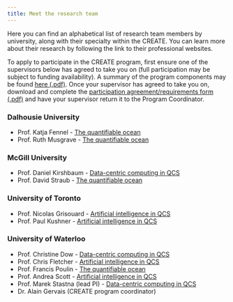 ```yaml
---
title: Meet the research team
---
```


Here you can find an alphabetical list of research team members by university, along with their specialty within the CREATE. You can learn more about their research by following the link to their professional websites.

To apply to participate in the CREATE program, first ensure one of the supervisors below has agreed to take you on (full participation may be subject to funding availability). A summary of the program components may be found [here (.pdf)](https://qcs-create2024.github.io/assets/CREATE-QCS-info-packet.pdf). Once your supervisor has agreed to take you on, download and complete the [participation agreement/requirements form (.pdf)](https://qcs-create2024.github.io/assets/CREATE-QCS-requirements.pdf) and have your supervisor return it to the Program Coordinator.

### Dalhousie University
* Prof. Katja Fennel - [The quantifiable ocean](https://memg.ocean.dal.ca/fennel/)
* Prof. Ruth Musgrave - [The quantifiable ocean](https://mixing.phys.ocean.dal.ca/)

### McGill University
* Prof. Daniel Kirshbaum - [Data-centric computing in QCS](https://web.meteo.mcgill.ca/~dkirshbaum/)
* Prof. David Straub - [The quantifiable ocean](https://web.meteo.mcgill.ca/~david/HOME.html)

### University of Toronto
* Prof. Nicolas Grisouard - [Artificial intelligence in QCS](https://sites.physics.utoronto.ca/nicolasgrisouard)
* Prof. Paul Kushner - [Artificial intelligence in QCS](http://www.pjk.atmosp.physics.utoronto.ca/)

### University of Waterloo
* Prof. Christine Dow - [Data-centric computing in QCS](https://uwaterloo.ca/scholar/c3dow/home)
* Prof. Chris Fletcher - [Artificial intelligence in QCS](https://uwaterloo.ca/scholar/c5fletch/)
* Prof. Francis Poulin - [The quantifiable ocean](https://francispoulin.github.io)
* Prof. Andrea Scott - [Artificial intelligence in QCS](https://uwaterloo.ca/scholar/ka3scott)
* Prof. Marek Stastna (lead PI) - [Data-centric computing in QCS](https://uwaterloo.ca/scholar/mmstastn)
* Dr. Alain Gervais (CREATE program coordinator)
